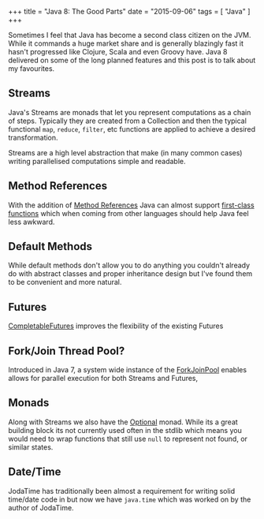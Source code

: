 +++
title = "Java 8: The Good Parts"
date = "2015-09-06"
tags = [ "Java" ]
+++

Sometimes I feel that Java has become a second class citizen on the JVM. While it commands a huge market share and is generally blazingly fast it hasn't progressed like Clojure, Scala and even Groovy have. Java 8 delivered on some of the long planned features and this post is to talk about my favourites.

## Streams
Java's Streams are monads that let you represent computations as a chain of steps. Typically they are created from a Collection and then the typical functional `map`, `reduce`, `filter`, etc functions are applied to achieve a desired transformation.

Streams are a high level abstraction that make (in many common cases) writing parallelised computations simple and readable.

## Method References
With the addition of [Method References](https\://docs.oracle.com/javase/tutorial/java/javaOO/methodreferences.html) Java can almost support [first-class functions](https\://en.wikipedia.org/wiki/First-class_function) which when coming from other languages should help Java feel less awkward.

## Default Methods
While default methods don't allow you to do anything you couldn't already do with abstract classes and proper inheritance design but I've found them to be convenient and more natural.

## Futures
[CompletableFutures](http\://download.java.net/lambda/b88/docs/api/java/util/concurrent/CompletableFuture.html) improves the flexibility of the existing Futures

## Fork/Join Thread Pool?
Introduced in Java 7, a system wide instance of the [ForkJoinPool](http\://docs.oracle.com/javase/7/docs/api/java/util/concurrent/ForkJoinPool.html) enables allows for parallel execution for both Streams and Futures,

## Monads
Along with Streams we also have the [Optional](https\://docs.oracle.com/javase/8/docs/api/java/util/Optional.html) monad. While its a great building block its not currently used often in the stdlib which means you would need to wrap functions that still use `null` to represent not found, or similar states.

## Date/Time
JodaTime has traditionally been almost a requirement for writing solid time/date code in but now we have `java.time` which was worked on by the author of JodaTime.
